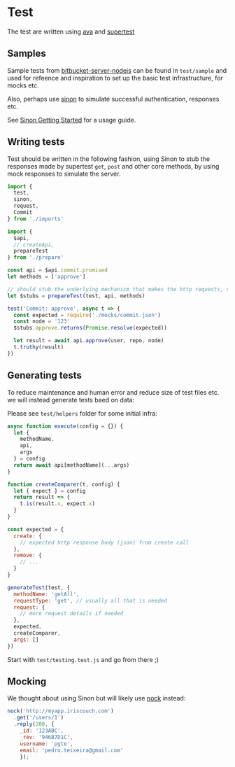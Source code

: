 # Test

The test are written using [ava]() and [supertest]()

## Samples

Sample tests from [bitbucket-server-nodejs](https://github.com/sternba/bitbucket-server-nodejs) can be found in `test/sample` and used for refeence and inspiration to set up the basic test infrastructure, for mocks etc.

Also, perhaps use [sinon](http://sinonjs.org/) to simulate successful authentication, responses etc.

See [Sinon Getting Started](http://sinonjs.org/#get-started) for a usage guide.

## Writing tests

Test should be written in the following fashion, using Sinon to stub the responses made by supertest `get`, `post` and other core methods, by using mock responses to simulate the server.

```js
import {
  test,
  sinon,
  request,
  Commit
} from './imports'

import {
  $api,
  // createApi,
  prepareTest
} from './prepare'

const api = $api.commit.promised
let methods = ['approve']

// should stub the underlying mechanism that makes the http requests, such as Xhr or whatever
let $stubs = prepareTest(test, api, methods)

test('Commit: approve', async t => {
  const expected = require('./mocks/commit.json')
  const node = '123'
  $stubs.approve.returns(Promise.resolve(expected))

  let result = await api.approve(user, repo, node)
  t.truthy(result)
})
```

## Generating tests

To reduce maintenance and human error and reduce size of test files etc. we will instead generate tests baed on data:

Please see `test/helpers` folder for some initial infra:

```js
async function execute(config = {}) {
  let {
    methodName,
    api,
    args
  } = config
  return await api[methodName](...args)
}

function createComparer(t, config) {
  let { expect } = config
  return result => {
    t.is(result.x, expect.x)
  }
}

const expected = {
  create: {
    // expected http response body (json) from create call
  },
  remove: {
    // ...
  }
}

generateTest(test, {
  methodName: 'getAll',
  requestType: 'get', // usually all that is needed
  request: {
    // more request details if needed
  },
  expected,
  createComparer,
  args: []
})
```

Start with `test/testing.test.js` and go from there ;)

## Mocking

We thought about using Sinon but will likely use [nock](https://www.npmjs.com/package/nock) instead:

```js
nock('http://myapp.iriscouch.com')
  .get('/users/1')
  .reply(200, {
    _id: '123ABC',
    _rev: '946B7D1C',
    username: 'pgte',
    email: 'pedro.teixeira@gmail.com'
    });
```
